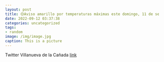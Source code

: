 ```yaml
---
layout: post
title: 🟡Aviso amarillo por temperaturas máximas este domingo, 11 de septiembre, según AEMET_Madrid. Más información👉 httpst.coWBIf...
date: 2022-09-12 03:37:38
categories: uncategorized
tags:
- random
image: /img/image.jpg
caption: This is a picture
---
```

Twitter Villanueva de la Cañada [link](https://twitter.com/AytoVDLCanada/status/1568895855486279680)
